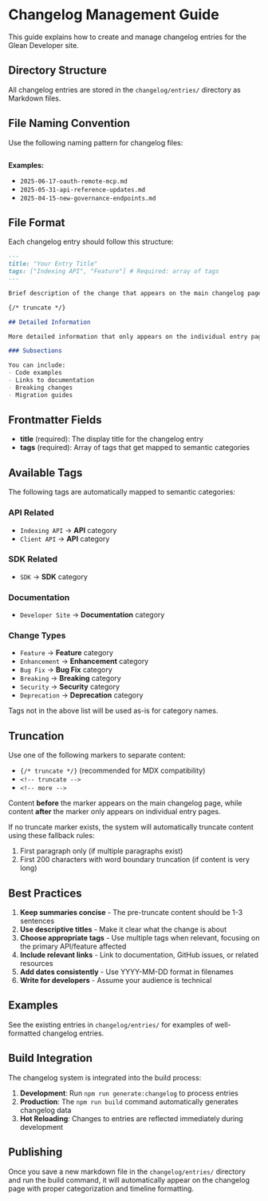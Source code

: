 # Changelog Management Guide

This guide explains how to create and manage changelog entries for the Glean Developer site.

## Directory Structure

All changelog entries are stored in the `changelog/entries/` directory as Markdown files.

## File Naming Convention

Use the following naming pattern for changelog files:
```YYYY-MM-DD-descriptive-slug.md
```

**Examples:**
- `2025-06-17-oauth-remote-mcp.md`
- `2025-05-31-api-reference-updates.md`
- `2025-04-15-new-governance-endpoints.md`

## File Format

Each changelog entry should follow this structure:

```markdown
---
title: "Your Entry Title"
tags: ["Indexing API", "Feature"] # Required: array of tags
---

Brief description of the change that appears on the main changelog page.

{/* truncate */}

## Detailed Information

More detailed information that only appears on the individual entry page.

### Subsections

You can include:
- Code examples
- Links to documentation
- Breaking changes
- Migration guides
```

## Frontmatter Fields

- **title** (required): The display title for the changelog entry
- **tags** (required): Array of tags that get mapped to semantic categories

## Available Tags

The following tags are automatically mapped to semantic categories:

### API Related
- `Indexing API` → **API** category
- `Client API` → **API** category

### SDK Related  
- `SDK` → **SDK** category

### Documentation
- `Developer Site` → **Documentation** category

### Change Types
- `Feature` → **Feature** category
- `Enhancement` → **Enhancement** category
- `Bug Fix` → **Bug Fix** category
- `Breaking` → **Breaking** category
- `Security` → **Security** category
- `Deprecation` → **Deprecation** category

Tags not in the above list will be used as-is for category names.

## Truncation

Use one of the following markers to separate content:
- `{/* truncate */}` (recommended for MDX compatibility)
- `<!-- truncate -->`
- `<!-- more -->`

Content **before** the marker appears on the main changelog page, while content **after** the marker only appears on individual entry pages.

If no truncate marker exists, the system will automatically truncate content using these fallback rules:
1. First paragraph only (if multiple paragraphs exist)
2. First 200 characters with word boundary truncation (if content is very long)

## Best Practices

1. **Keep summaries concise** - The pre-truncate content should be 1-3 sentences
2. **Use descriptive titles** - Make it clear what the change is about
3. **Choose appropriate tags** - Use multiple tags when relevant, focusing on the primary API/feature affected
4. **Include relevant links** - Link to documentation, GitHub issues, or related resources
5. **Add dates consistently** - Use YYYY-MM-DD format in filenames
6. **Write for developers** - Assume your audience is technical

## Examples

See the existing entries in `changelog/entries/` for examples of well-formatted changelog entries.

## Build Integration

The changelog system is integrated into the build process:

1. **Development**: Run `npm run generate:changelog` to process entries
2. **Production**: The `npm run build` command automatically generates changelog data
3. **Hot Reloading**: Changes to entries are reflected immediately during development

## Publishing

Once you save a new markdown file in the `changelog/entries/` directory and run the build command, it will automatically appear on the changelog page with proper categorization and timeline formatting. 